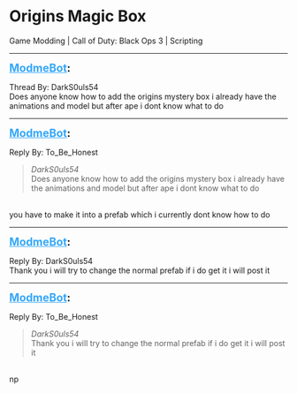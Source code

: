 # Origins Magic Box
Game Modding | Call of Duty: Black Ops 3 | Scripting

---
<strong style="font-size: 1.4em;"><span style="text-decoration: underline;text-decoration-color: #34a7f9;"><span style="color:#34a7f9;">ModmeBot</span></span>:</strong>

<p>Thread By: DarkS0uls54<br />Does anyone know how to add the origins mystery box i already have the animations and model but after ape i dont know what to do</p>

---
<strong style="font-size: 1.4em;"><span style="text-decoration: underline;text-decoration-color: #34a7f9;"><span style="color:#34a7f9;">ModmeBot</span></span>:</strong>

<p>Reply By: To_Be_Honest<br /><blockquote><em>DarkS0uls54</em><br />Does anyone know how to add the origins mystery box i already have the animations and model but after ape i dont know what to do</blockquote><br /> you have to make it into a prefab which i currently dont know how to do</p>

---
<strong style="font-size: 1.4em;"><span style="text-decoration: underline;text-decoration-color: #34a7f9;"><span style="color:#34a7f9;">ModmeBot</span></span>:</strong>

<p>Reply By: DarkS0uls54<br />Thank you i will try to change the normal prefab if i do get it i will post it</p>

---
<strong style="font-size: 1.4em;"><span style="text-decoration: underline;text-decoration-color: #34a7f9;"><span style="color:#34a7f9;">ModmeBot</span></span>:</strong>

<p>Reply By: To_Be_Honest<br /><blockquote><em>DarkS0uls54</em><br />Thank you i will try to change the normal prefab if i do get it i will post it  </blockquote><br /> np</p>
